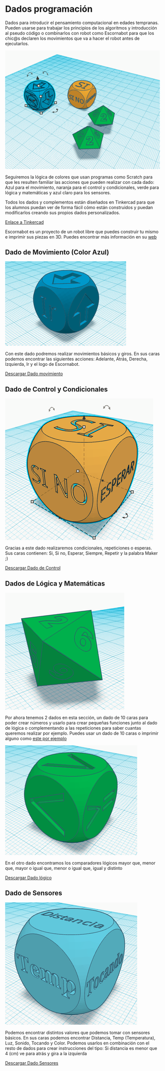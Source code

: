 # Dados programación

Dados para introducir el pensamiento computacional en edades tempranas. Pueden usarse para trabajar los principios de los algoritmos y introducción al pseudo código o combinarlos con robot como Escornabot para que los chic@s declaren los movimientos que va a hacer el robot antes de ejecutarlos. 

![dados_programacion](images/Dados-programacion.png)

Seguiremos la lógica de colores que usan programas como Scratch para que les resulten familiar las acciones que pueden realizar con cada dado: Azul para el movimiento, naranja para el control y condicionales, verde para lógica y matemáticas y azul claro para los sensores.

Todos los dados y complementos están diseñados en Tinkercad para que los alumnos puedan ver de forma fácil cómo están construidos y puedan modificarlos creando sus propios dados personalizados. 

[Enlace a Tinkercad](https://www.tinkercad.com/things/4HDoMNVHfnd-dados-programacion/)

Escornabot es un proyecto de un robot libre que puedes construir tu mismo e imprimir sus piezas en 3D. Puedes encontrar más información en su [web](http://www.escornabot.com)

## Dado de Movimiento (Color Azul)

![dado_movimiento](images/Dado-movimiento.png)

Con este dado podremos realizar movimientos básicos y giros. En sus caras podemos encontrar las siguientes acciones: Adelante, Atrás, Derecha, Izquierda, Ir y el logo de Escornabot.

[Descargar Dado movimiento](https://github.com/laescuelamaker/Dados_Programacion/blob/master/STL/Dado-movimientov2.stl)

## Dado de Control y Condicionales

![Dado-Control](images/Dado-control.png)

Gracias a este dado realizaremos condicionales, repeticiones o esperas. Sus caras contienen: Si, Si no, Esperar, Siempre, Repetir y la palabra Maker ;)

[Descargar Dado de Control](https://github.com/laescuelamaker/Dados_Programacion/blob/master/STL/Dado-Controlv2.stl)

## Dados de Lógica y Matemáticas

![Dado-matematicas](images/Dado-matematicas.png)

Por ahora tenemos 2 dados en esta sección, un dado de 10 caras para poder crear números y usarlo para crear pequeñas funciones junto al dado de lógica o complementando a las repeticiones para saber cuantas queremos realizar por ejemplo. Puedes usar un dado de 10 caras o imprimir alguno como [este por ejemplo](https://www.thingiverse.com/thing:3018)

![Dado-logica](images/Dado-logica.png)

En el otro dado encontramos los comparadores lógicos mayor que, menor que, mayor o igual que, menor o igual que, igual y distinto

[Descargar Dado lógico](https://github.com/laescuelamaker/Dados_Programacion/blob/master/STL/Dado-Logicav2.stl)

## Dado de Sensores

![Dado-sensores](images/Dado-sensores.png)

Podemos encontrar distintos valores que podemos tomar con sensores básicos. En sus caras podemos encontrar Distancia, Temp (Temperatura), Luz, Sonido, Tocando y Color. Podemos usarlos en combinación con el resto de dados para crear instrucciones del tipo: Si distancia es menor que 4 (cm) ve para atrás y gira a la izquierda

[Descargar Dado Sensores](https://github.com/laescuelamaker/Dados_Programacion/blob/master/STL/Dado-Sensoresv2.stl)






